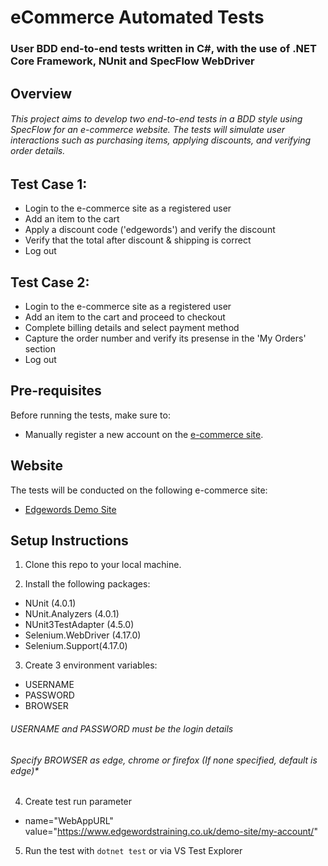 # eCommerce Automated Tests
### User BDD end-to-end tests written in C#, with the use of .NET Core Framework, NUnit and SpecFlow WebDriver
## Overview
###### This project aims to develop two end-to-end tests in a BDD style using SpecFlow for an e-commerce website. The tests will simulate user interactions such as purchasing items, applying discounts, and verifying order details.

## Test Case 1:
* Login to the e-commerce site as a registered user
* Add an item to the cart
* Apply a discount code ('edgewords') and verify the discount
* Verify that the total after discount & shipping is correct
* Log out

## Test Case 2:
* Login to the e-commerce site as a registered user
* Add an item to the cart and proceed to checkout
* Complete billing details and select payment method
* Capture the order number and verify its presense in the 'My Orders' section
* Log out

## Pre-requisites
Before running the tests, make sure to:
* Manually register a new account on the [e-commerce site](https://www.edgewordstraining.co.uk/demo-site/my-account/).

## Website
The tests will be conducted on the following e-commerce site:
- [Edgewords Demo Site](https://www.edgewordstraining.co.uk/demo-site/)

## Setup Instructions
1. Clone this repo to your local machine.

2. Install the following packages:
  * NUnit (4.0.1)
  * NUnit.Analyzers (4.0.1)
  * NUnit3TestAdapter (4.5.0)
  * Selenium.WebDriver (4.17.0)
  * Selenium.Support(4.17.0)

3. Create 3 environment variables:
  * USERNAME
  * PASSWORD
  * BROWSER

  ###### *USERNAME and PASSWORD must be the login details*
  ###### *Specify BROWSER as edge, chrome or firefox* (If none specified, default is edge)*

4. Create test run parameter
  * name="WebAppURL" value="https://www.edgewordstraining.co.uk/demo-site/my-account/"

5. Run the test with `dotnet test` or via VS Test Explorer
